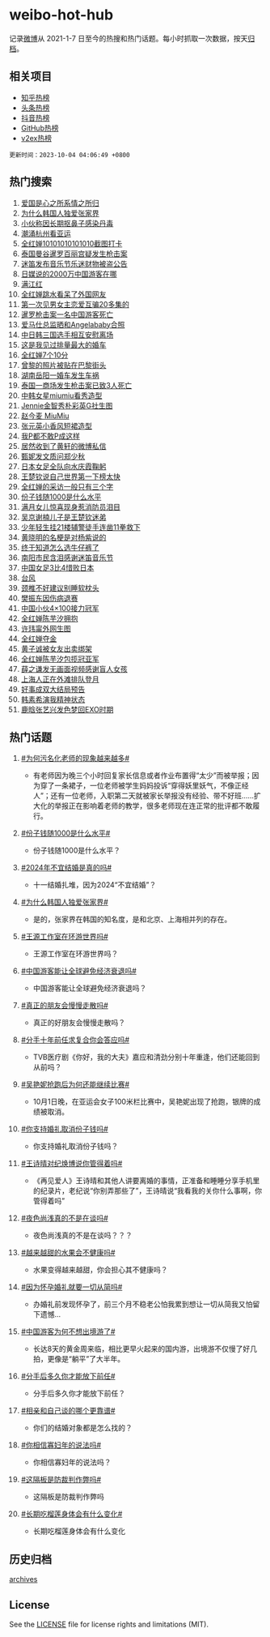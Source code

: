 # weibo-hot-hub

记录[微博](https://www.weibo.com)从 2021-1-7 日至今的热搜和热门话题。每小时抓取一次数据，按天[归档](archives)。

## 相关项目

- [知乎热榜](https://github.com/lonnyzhang423/zhihu-hot-hub)
- [头条热榜](https://github.com/lonnyzhang423/toutiao-hot-hub)
- [抖音热榜](https://github.com/lonnyzhang423/douyin-hot-hub)
- [GitHub热榜](https://github.com/lonnyzhang423/github-hot-hub)
- [v2ex热榜](https://github.com/lonnyzhang423/v2ex-hot-hub)


`更新时间：2023-10-04 04:06:49 +0800`

## 热门搜索

1. [爱国是心之所系情之所归](https://m.weibo.cn/search?containerid=100103type%3D1%26t%3D10%26q%3D%23%E7%88%B1%E5%9B%BD%E6%98%AF%E5%BF%83%E4%B9%8B%E6%89%80%E7%B3%BB%E6%83%85%E4%B9%8B%E6%89%80%E5%BD%92%23&stream_entry_id=51&isnewpage=1&extparam=seat%3D1%26stream_entry_id%3D51%26dgr%3D0%26c_type%3D51%26q%3D%2523%25E7%2588%25B1%25E5%259B%25BD%25E6%2598%25AF%25E5%25BF%2583%25E4%25B9%258B%25E6%2589%2580%25E7%25B3%25BB%25E6%2583%2585%25E4%25B9%258B%25E6%2589%2580%25E5%25BD%2592%2523%26cate%3D10103%26pos%3D0%26filter_type%3Drealtimehot%26display_time%3D1696363608%26pre_seqid%3D16963636080940235275)
1. [为什么韩国人独爱张家界](https://m.weibo.cn/search?containerid=100103type%3D1%26t%3D10%26q%3D%23%E4%B8%BA%E4%BB%80%E4%B9%88%E9%9F%A9%E5%9B%BD%E4%BA%BA%E7%8B%AC%E7%88%B1%E5%BC%A0%E5%AE%B6%E7%95%8C%23&stream_entry_id=31&isnewpage=1&extparam=seat%3D1%26stream_entry_id%3D31%26pos%3D0%26q%3D%2523%25E4%25B8%25BA%25E4%25BB%2580%25E4%25B9%2588%25E9%259F%25A9%25E5%259B%25BD%25E4%25BA%25BA%25E7%258B%25AC%25E7%2588%25B1%25E5%25BC%25A0%25E5%25AE%25B6%25E7%2595%258C%2523%26cate%3D5001%26realpos%3D1%26band_rank%3D1%26dgr%3D0%26filter_type%3Drealtimehot%26c_type%3D31%26flag%3D1%26lcate%3D5001%26display_time%3D1696363608%26pre_seqid%3D16963636080940235275)
1. [小伙称因长期抠鼻子感染丹毒](https://m.weibo.cn/search?containerid=100103type%3D1%26t%3D10%26q%3D%23%E5%B0%8F%E4%BC%99%E7%A7%B0%E5%9B%A0%E9%95%BF%E6%9C%9F%E6%8A%A0%E9%BC%BB%E5%AD%90%E6%84%9F%E6%9F%93%E4%B8%B9%E6%AF%92%23&stream_entry_id=31&isnewpage=1&extparam=seat%3D1%26stream_entry_id%3D31%26pos%3D1%26q%3D%2523%25E5%25B0%258F%25E4%25BC%2599%25E7%25A7%25B0%25E5%259B%25A0%25E9%2595%25BF%25E6%259C%259F%25E6%258A%25A0%25E9%25BC%25BB%25E5%25AD%2590%25E6%2584%259F%25E6%259F%2593%25E4%25B8%25B9%25E6%25AF%2592%2523%26cate%3D5001%26realpos%3D2%26band_rank%3D2%26dgr%3D0%26filter_type%3Drealtimehot%26c_type%3D31%26flag%3D0%26lcate%3D5001%26display_time%3D1696363608%26pre_seqid%3D16963636080940235275)
1. [潮涌杭州看亚运](https://m.weibo.cn/search?containerid=100103type%3D1%26t%3D10%26q%3D%23%E6%BD%AE%E6%B6%8C%E6%9D%AD%E5%B7%9E%E7%9C%8B%E4%BA%9A%E8%BF%90%23&stream_entry_id=31&isnewpage=1&extparam=seat%3D1%26stream_entry_id%3D31%26pos%3D2%26q%3D%2523%25E6%25BD%25AE%25E6%25B6%258C%25E6%259D%25AD%25E5%25B7%259E%25E7%259C%258B%25E4%25BA%259A%25E8%25BF%2590%2523%26cate%3D5001%26realpos%3D3%26band_rank%3D3%26dgr%3D0%26filter_type%3Drealtimehot%26c_type%3D31%26flag%3D0%26lcate%3D5001%26display_time%3D1696363608%26pre_seqid%3D16963636080940235275)
1. [全红婵10101010101010截图打卡](https://m.weibo.cn/search?containerid=100103type%3D1%26t%3D10%26q%3D%23%E5%85%A8%E7%BA%A2%E5%A9%B510101010101010%E6%88%AA%E5%9B%BE%E6%89%93%E5%8D%A1%23&stream_entry_id=31&isnewpage=1&extparam=seat%3D1%26stream_entry_id%3D31%26pos%3D3%26q%3D%2523%25E5%2585%25A8%25E7%25BA%25A2%25E5%25A9%25B510101010101010%25E6%2588%25AA%25E5%259B%25BE%25E6%2589%2593%25E5%258D%25A1%2523%26cate%3D5001%26realpos%3D4%26band_rank%3D4%26dgr%3D0%26filter_type%3Drealtimehot%26c_type%3D31%26flag%3D16%26lcate%3D5001%26display_time%3D1696363608%26pre_seqid%3D16963636080940235275)
1. [泰国曼谷暹罗百丽宫疑发生枪击案](https://m.weibo.cn/search?containerid=100103type%3D1%26t%3D10%26q%3D%23%E6%B3%B0%E5%9B%BD%E6%9B%BC%E8%B0%B7%E6%9A%B9%E7%BD%97%E7%99%BE%E4%B8%BD%E5%AE%AB%E7%96%91%E5%8F%91%E7%94%9F%E6%9E%AA%E5%87%BB%E6%A1%88%23&stream_entry_id=31&isnewpage=1&extparam=seat%3D1%26stream_entry_id%3D31%26pos%3D4%26q%3D%2523%25E6%25B3%25B0%25E5%259B%25BD%25E6%259B%25BC%25E8%25B0%25B7%25E6%259A%25B9%25E7%25BD%2597%25E7%2599%25BE%25E4%25B8%25BD%25E5%25AE%25AB%25E7%2596%2591%25E5%258F%2591%25E7%2594%259F%25E6%259E%25AA%25E5%2587%25BB%25E6%25A1%2588%2523%26cate%3D5001%26realpos%3D5%26band_rank%3D5%26dgr%3D0%26filter_type%3Drealtimehot%26c_type%3D31%26flag%3D0%26lcate%3D5001%26display_time%3D1696363608%26pre_seqid%3D16963636080940235275)
1. [迷笛发布音乐节乐迷财物被盗公告](https://m.weibo.cn/search?containerid=100103type%3D1%26t%3D10%26q%3D%23%E8%BF%B7%E7%AC%9B%E5%8F%91%E5%B8%83%E9%9F%B3%E4%B9%90%E8%8A%82%E4%B9%90%E8%BF%B7%E8%B4%A2%E7%89%A9%E8%A2%AB%E7%9B%97%E5%85%AC%E5%91%8A%23&stream_entry_id=31&isnewpage=1&extparam=seat%3D1%26stream_entry_id%3D31%26pos%3D5%26q%3D%2523%25E8%25BF%25B7%25E7%25AC%259B%25E5%258F%2591%25E5%25B8%2583%25E9%259F%25B3%25E4%25B9%2590%25E8%258A%2582%25E4%25B9%2590%25E8%25BF%25B7%25E8%25B4%25A2%25E7%2589%25A9%25E8%25A2%25AB%25E7%259B%2597%25E5%2585%25AC%25E5%2591%258A%2523%26cate%3D5001%26realpos%3D6%26band_rank%3D6%26dgr%3D0%26filter_type%3Drealtimehot%26c_type%3D31%26flag%3D0%26lcate%3D5001%26display_time%3D1696363608%26pre_seqid%3D16963636080940235275)
1. [日媒说的2000万中国游客在哪](https://m.weibo.cn/search?containerid=100103type%3D1%26t%3D10%26q%3D%E6%97%A5%E5%AA%92%E8%AF%B4%E7%9A%842000%E4%B8%87%E4%B8%AD%E5%9B%BD%E6%B8%B8%E5%AE%A2%E5%9C%A8%E5%93%AA&stream_entry_id=31&isnewpage=1&extparam=seat%3D1%26stream_entry_id%3D31%26pos%3D6%26q%3D%25E6%2597%25A5%25E5%25AA%2592%25E8%25AF%25B4%25E7%259A%25842000%25E4%25B8%2587%25E4%25B8%25AD%25E5%259B%25BD%25E6%25B8%25B8%25E5%25AE%25A2%25E5%259C%25A8%25E5%2593%25AA%26cate%3D5001%26realpos%3D7%26band_rank%3D7%26dgr%3D0%26filter_type%3Drealtimehot%26c_type%3D31%26flag%3D0%26lcate%3D5001%26display_time%3D1696363608%26pre_seqid%3D16963636080940235275)
1. [满江红](https://m.weibo.cn/search?containerid=100103type%3D1%26t%3D10%26q%3D%E6%BB%A1%E6%B1%9F%E7%BA%A2&stream_entry_id=31&isnewpage=1&extparam=seat%3D1%26stream_entry_id%3D31%26pos%3D7%26q%3D%25E6%25BB%25A1%25E6%25B1%259F%25E7%25BA%25A2%26cate%3D5001%26realpos%3D8%26band_rank%3D8%26dgr%3D0%26filter_type%3Drealtimehot%26c_type%3D31%26flag%3D0%26lcate%3D5001%26display_time%3D1696363608%26pre_seqid%3D16963636080940235275)
1. [全红婵跳水看呆了外国网友](https://m.weibo.cn/search?containerid=100103type%3D1%26t%3D10%26q%3D%23%E5%85%A8%E7%BA%A2%E5%A9%B5%E8%B7%B3%E6%B0%B4%E7%9C%8B%E5%91%86%E4%BA%86%E5%A4%96%E5%9B%BD%E7%BD%91%E5%8F%8B%23&stream_entry_id=31&isnewpage=1&extparam=seat%3D1%26stream_entry_id%3D31%26pos%3D8%26q%3D%2523%25E5%2585%25A8%25E7%25BA%25A2%25E5%25A9%25B5%25E8%25B7%25B3%25E6%25B0%25B4%25E7%259C%258B%25E5%2591%2586%25E4%25BA%2586%25E5%25A4%2596%25E5%259B%25BD%25E7%25BD%2591%25E5%258F%258B%2523%26cate%3D5001%26realpos%3D9%26band_rank%3D9%26dgr%3D0%26filter_type%3Drealtimehot%26c_type%3D31%26flag%3D0%26lcate%3D5001%26display_time%3D1696363608%26pre_seqid%3D16963636080940235275)
1. [第一次见男女主恋爱互骗20多集的](https://m.weibo.cn/search?containerid=100103type%3D1%26t%3D10%26q%3D%23%E7%AC%AC%E4%B8%80%E6%AC%A1%E8%A7%81%E7%94%B7%E5%A5%B3%E4%B8%BB%E6%81%8B%E7%88%B1%E4%BA%92%E9%AA%9720%E5%A4%9A%E9%9B%86%E7%9A%84%23&stream_entry_id=31&isnewpage=1&extparam=seat%3D1%26stream_entry_id%3D31%26pos%3D9%26q%3D%2523%25E7%25AC%25AC%25E4%25B8%2580%25E6%25AC%25A1%25E8%25A7%2581%25E7%2594%25B7%25E5%25A5%25B3%25E4%25B8%25BB%25E6%2581%258B%25E7%2588%25B1%25E4%25BA%2592%25E9%25AA%259720%25E5%25A4%259A%25E9%259B%2586%25E7%259A%2584%2523%26cate%3D5001%26realpos%3D10%26band_rank%3D10%26dgr%3D0%26filter_type%3Drealtimehot%26c_type%3D31%26flag%3D0%26lcate%3D5001%26display_time%3D1696363608%26pre_seqid%3D16963636080940235275)
1. [暹罗枪击案一名中国游客死亡](https://m.weibo.cn/search?containerid=100103type%3D1%26t%3D10%26q%3D%23%E6%9A%B9%E7%BD%97%E6%9E%AA%E5%87%BB%E6%A1%88%E4%B8%80%E5%90%8D%E4%B8%AD%E5%9B%BD%E6%B8%B8%E5%AE%A2%E6%AD%BB%E4%BA%A1%23&stream_entry_id=31&isnewpage=1&extparam=seat%3D1%26stream_entry_id%3D31%26pos%3D10%26q%3D%2523%25E6%259A%25B9%25E7%25BD%2597%25E6%259E%25AA%25E5%2587%25BB%25E6%25A1%2588%25E4%25B8%2580%25E5%2590%258D%25E4%25B8%25AD%25E5%259B%25BD%25E6%25B8%25B8%25E5%25AE%25A2%25E6%25AD%25BB%25E4%25BA%25A1%2523%26cate%3D5001%26realpos%3D11%26band_rank%3D11%26dgr%3D0%26filter_type%3Drealtimehot%26c_type%3D31%26flag%3D2%26lcate%3D5001%26display_time%3D1696363608%26pre_seqid%3D16963636080940235275)
1. [爱马仕总监晒和Angelababy合照](https://m.weibo.cn/search?containerid=100103type%3D1%26t%3D10%26q%3D%23%E7%88%B1%E9%A9%AC%E4%BB%95%E6%80%BB%E7%9B%91%E6%99%92%E5%92%8CAngelababy%E5%90%88%E7%85%A7%23&stream_entry_id=31&isnewpage=1&extparam=seat%3D1%26stream_entry_id%3D31%26pos%3D11%26q%3D%2523%25E7%2588%25B1%25E9%25A9%25AC%25E4%25BB%2595%25E6%2580%25BB%25E7%259B%2591%25E6%2599%2592%25E5%2592%258CAngelababy%25E5%2590%2588%25E7%2585%25A7%2523%26cate%3D5001%26realpos%3D12%26band_rank%3D12%26dgr%3D0%26filter_type%3Drealtimehot%26c_type%3D31%26flag%3D2%26lcate%3D5001%26display_time%3D1696363608%26pre_seqid%3D16963636080940235275)
1. [中日韩三国选手相互安慰离场](https://m.weibo.cn/search?containerid=100103type%3D1%26t%3D10%26q%3D%23%E4%B8%AD%E6%97%A5%E9%9F%A9%E4%B8%89%E5%9B%BD%E9%80%89%E6%89%8B%E7%9B%B8%E4%BA%92%E5%AE%89%E6%85%B0%E7%A6%BB%E5%9C%BA%23&stream_entry_id=31&isnewpage=1&extparam=seat%3D1%26stream_entry_id%3D31%26pos%3D12%26q%3D%2523%25E4%25B8%25AD%25E6%2597%25A5%25E9%259F%25A9%25E4%25B8%2589%25E5%259B%25BD%25E9%2580%2589%25E6%2589%258B%25E7%259B%25B8%25E4%25BA%2592%25E5%25AE%2589%25E6%2585%25B0%25E7%25A6%25BB%25E5%259C%25BA%2523%26cate%3D5001%26realpos%3D13%26band_rank%3D13%26dgr%3D0%26filter_type%3Drealtimehot%26c_type%3D31%26flag%3D0%26lcate%3D5001%26display_time%3D1696363608%26pre_seqid%3D16963636080940235275)
1. [这是我见过排量最大的婚车](https://m.weibo.cn/search?containerid=100103type%3D1%26t%3D10%26q%3D%23%E8%BF%99%E6%98%AF%E6%88%91%E8%A7%81%E8%BF%87%E6%8E%92%E9%87%8F%E6%9C%80%E5%A4%A7%E7%9A%84%E5%A9%9A%E8%BD%A6%23&stream_entry_id=31&isnewpage=1&extparam=seat%3D1%26stream_entry_id%3D31%26pos%3D13%26q%3D%2523%25E8%25BF%2599%25E6%2598%25AF%25E6%2588%2591%25E8%25A7%2581%25E8%25BF%2587%25E6%258E%2592%25E9%2587%258F%25E6%259C%2580%25E5%25A4%25A7%25E7%259A%2584%25E5%25A9%259A%25E8%25BD%25A6%2523%26cate%3D5001%26realpos%3D14%26band_rank%3D14%26dgr%3D0%26filter_type%3Drealtimehot%26c_type%3D31%26flag%3D32768%26lcate%3D5001%26display_time%3D1696363608%26pre_seqid%3D16963636080940235275)
1. [全红婵7个10分](https://m.weibo.cn/search?containerid=100103type%3D1%26t%3D10%26q%3D%23%E5%85%A8%E7%BA%A2%E5%A9%B57%E4%B8%AA10%E5%88%86%23&stream_entry_id=31&isnewpage=1&extparam=seat%3D1%26stream_entry_id%3D31%26pos%3D14%26q%3D%2523%25E5%2585%25A8%25E7%25BA%25A2%25E5%25A9%25B57%25E4%25B8%25AA10%25E5%2588%2586%2523%26cate%3D5001%26realpos%3D15%26band_rank%3D15%26dgr%3D0%26filter_type%3Drealtimehot%26c_type%3D31%26flag%3D0%26lcate%3D5001%26display_time%3D1696363608%26pre_seqid%3D16963636080940235275)
1. [曾黎的照片被贴在巴黎街头](https://m.weibo.cn/search?containerid=100103type%3D1%26t%3D10%26q%3D%23%E6%9B%BE%E9%BB%8E%E7%9A%84%E7%85%A7%E7%89%87%E8%A2%AB%E8%B4%B4%E5%9C%A8%E5%B7%B4%E9%BB%8E%E8%A1%97%E5%A4%B4%23&stream_entry_id=31&isnewpage=1&extparam=seat%3D1%26stream_entry_id%3D31%26pos%3D15%26q%3D%2523%25E6%259B%25BE%25E9%25BB%258E%25E7%259A%2584%25E7%2585%25A7%25E7%2589%2587%25E8%25A2%25AB%25E8%25B4%25B4%25E5%259C%25A8%25E5%25B7%25B4%25E9%25BB%258E%25E8%25A1%2597%25E5%25A4%25B4%2523%26cate%3D5001%26realpos%3D16%26band_rank%3D16%26dgr%3D0%26filter_type%3Drealtimehot%26c_type%3D31%26flag%3D2%26lcate%3D5001%26display_time%3D1696363608%26pre_seqid%3D16963636080940235275)
1. [湖南岳阳一婚车发生车祸](https://m.weibo.cn/search?containerid=100103type%3D1%26t%3D10%26q%3D%23%E6%B9%96%E5%8D%97%E5%B2%B3%E9%98%B3%E4%B8%80%E5%A9%9A%E8%BD%A6%E5%8F%91%E7%94%9F%E8%BD%A6%E7%A5%B8%23&stream_entry_id=31&isnewpage=1&extparam=seat%3D1%26stream_entry_id%3D31%26pos%3D16%26q%3D%2523%25E6%25B9%2596%25E5%258D%2597%25E5%25B2%25B3%25E9%2598%25B3%25E4%25B8%2580%25E5%25A9%259A%25E8%25BD%25A6%25E5%258F%2591%25E7%2594%259F%25E8%25BD%25A6%25E7%25A5%25B8%2523%26cate%3D5001%26realpos%3D17%26band_rank%3D17%26dgr%3D0%26filter_type%3Drealtimehot%26c_type%3D31%26flag%3D2%26lcate%3D5001%26display_time%3D1696363608%26pre_seqid%3D16963636080940235275)
1. [泰国一商场发生枪击案已致3人死亡](https://m.weibo.cn/search?containerid=100103type%3D1%26t%3D10%26q%3D%23%E6%B3%B0%E5%9B%BD%E4%B8%80%E5%95%86%E5%9C%BA%E5%8F%91%E7%94%9F%E6%9E%AA%E5%87%BB%E6%A1%88%E5%B7%B2%E8%87%B43%E4%BA%BA%E6%AD%BB%E4%BA%A1%23&stream_entry_id=31&isnewpage=1&extparam=seat%3D1%26stream_entry_id%3D31%26pos%3D17%26q%3D%2523%25E6%25B3%25B0%25E5%259B%25BD%25E4%25B8%2580%25E5%2595%2586%25E5%259C%25BA%25E5%258F%2591%25E7%2594%259F%25E6%259E%25AA%25E5%2587%25BB%25E6%25A1%2588%25E5%25B7%25B2%25E8%2587%25B43%25E4%25BA%25BA%25E6%25AD%25BB%25E4%25BA%25A1%2523%26cate%3D5001%26realpos%3D18%26band_rank%3D18%26dgr%3D0%26filter_type%3Drealtimehot%26c_type%3D31%26flag%3D0%26lcate%3D5001%26display_time%3D1696363608%26pre_seqid%3D16963636080940235275)
1. [中韩女星miumiu看秀造型](https://m.weibo.cn/search?containerid=100103type%3D1%26t%3D10%26q%3D%23%E4%B8%AD%E9%9F%A9%E5%A5%B3%E6%98%9Fmiumiu%E7%9C%8B%E7%A7%80%E9%80%A0%E5%9E%8B%23&stream_entry_id=31&isnewpage=1&extparam=seat%3D1%26stream_entry_id%3D31%26pos%3D18%26q%3D%2523%25E4%25B8%25AD%25E9%259F%25A9%25E5%25A5%25B3%25E6%2598%259Fmiumiu%25E7%259C%258B%25E7%25A7%2580%25E9%2580%25A0%25E5%259E%258B%2523%26cate%3D5001%26realpos%3D19%26band_rank%3D19%26dgr%3D0%26filter_type%3Drealtimehot%26c_type%3D31%26flag%3D0%26lcate%3D5001%26display_time%3D1696363608%26pre_seqid%3D16963636080940235275)
1. [Jennie金智秀朴彩英G社生图](https://m.weibo.cn/search?containerid=100103type%3D1%26t%3D10%26q%3D%23Jennie%E9%87%91%E6%99%BA%E7%A7%80%E6%9C%B4%E5%BD%A9%E8%8B%B1G%E7%A4%BE%E7%94%9F%E5%9B%BE%23&stream_entry_id=31&isnewpage=1&extparam=seat%3D1%26stream_entry_id%3D31%26pos%3D19%26q%3D%2523Jennie%25E9%2587%2591%25E6%2599%25BA%25E7%25A7%2580%25E6%259C%25B4%25E5%25BD%25A9%25E8%258B%25B1G%25E7%25A4%25BE%25E7%2594%259F%25E5%259B%25BE%2523%26cate%3D5001%26realpos%3D20%26band_rank%3D20%26dgr%3D0%26filter_type%3Drealtimehot%26c_type%3D31%26flag%3D0%26lcate%3D5001%26display_time%3D1696363608%26pre_seqid%3D16963636080940235275)
1. [赵今麦 MiuMiu](https://m.weibo.cn/search?containerid=100103type%3D1%26t%3D10%26q%3D%E8%B5%B5%E4%BB%8A%E9%BA%A6+MiuMiu&stream_entry_id=31&isnewpage=1&extparam=seat%3D1%26stream_entry_id%3D31%26pos%3D20%26q%3D%25E8%25B5%25B5%25E4%25BB%258A%25E9%25BA%25A6%2520MiuMiu%26cate%3D5001%26realpos%3D21%26band_rank%3D21%26dgr%3D0%26filter_type%3Drealtimehot%26c_type%3D31%26flag%3D0%26lcate%3D5001%26display_time%3D1696363608%26pre_seqid%3D16963636080940235275)
1. [张元英小香风短裙造型](https://m.weibo.cn/search?containerid=100103type%3D1%26t%3D10%26q%3D%23%E5%BC%A0%E5%85%83%E8%8B%B1%E5%B0%8F%E9%A6%99%E9%A3%8E%E7%9F%AD%E8%A3%99%E9%80%A0%E5%9E%8B%23&stream_entry_id=31&isnewpage=1&extparam=seat%3D1%26stream_entry_id%3D31%26pos%3D21%26q%3D%2523%25E5%25BC%25A0%25E5%2585%2583%25E8%258B%25B1%25E5%25B0%258F%25E9%25A6%2599%25E9%25A3%258E%25E7%259F%25AD%25E8%25A3%2599%25E9%2580%25A0%25E5%259E%258B%2523%26cate%3D5001%26realpos%3D22%26band_rank%3D22%26dgr%3D0%26filter_type%3Drealtimehot%26c_type%3D31%26flag%3D0%26lcate%3D5001%26display_time%3D1696363608%26pre_seqid%3D16963636080940235275)
1. [我P都不敢P成这样](https://m.weibo.cn/search?containerid=100103type%3D1%26t%3D10%26q%3D%23%E6%88%91P%E9%83%BD%E4%B8%8D%E6%95%A2P%E6%88%90%E8%BF%99%E6%A0%B7%23&stream_entry_id=31&isnewpage=1&extparam=seat%3D1%26stream_entry_id%3D31%26pos%3D22%26q%3D%2523%25E6%2588%2591P%25E9%2583%25BD%25E4%25B8%258D%25E6%2595%25A2P%25E6%2588%2590%25E8%25BF%2599%25E6%25A0%25B7%2523%26cate%3D5001%26realpos%3D23%26band_rank%3D23%26dgr%3D0%26filter_type%3Drealtimehot%26c_type%3D31%26flag%3D0%26lcate%3D5001%26display_time%3D1696363608%26pre_seqid%3D16963636080940235275)
1. [居然收到了黄轩的微博私信](https://m.weibo.cn/search?containerid=100103type%3D1%26t%3D10%26q%3D%23%E5%B1%85%E7%84%B6%E6%94%B6%E5%88%B0%E4%BA%86%E9%BB%84%E8%BD%A9%E7%9A%84%E5%BE%AE%E5%8D%9A%E7%A7%81%E4%BF%A1%23&stream_entry_id=31&isnewpage=1&extparam=seat%3D1%26stream_entry_id%3D31%26pos%3D23%26q%3D%2523%25E5%25B1%2585%25E7%2584%25B6%25E6%2594%25B6%25E5%2588%25B0%25E4%25BA%2586%25E9%25BB%2584%25E8%25BD%25A9%25E7%259A%2584%25E5%25BE%25AE%25E5%258D%259A%25E7%25A7%2581%25E4%25BF%25A1%2523%26cate%3D5001%26realpos%3D24%26band_rank%3D24%26dgr%3D0%26filter_type%3Drealtimehot%26c_type%3D31%26flag%3D0%26lcate%3D5001%26display_time%3D1696363608%26pre_seqid%3D16963636080940235275)
1. [甄妮发文质问郑少秋](https://m.weibo.cn/search?containerid=100103type%3D1%26t%3D10%26q%3D%23%E7%94%84%E5%A6%AE%E5%8F%91%E6%96%87%E8%B4%A8%E9%97%AE%E9%83%91%E5%B0%91%E7%A7%8B%23&stream_entry_id=31&isnewpage=1&extparam=seat%3D1%26stream_entry_id%3D31%26pos%3D24%26q%3D%2523%25E7%2594%2584%25E5%25A6%25AE%25E5%258F%2591%25E6%2596%2587%25E8%25B4%25A8%25E9%2597%25AE%25E9%2583%2591%25E5%25B0%2591%25E7%25A7%258B%2523%26cate%3D5001%26realpos%3D25%26band_rank%3D25%26dgr%3D0%26filter_type%3Drealtimehot%26c_type%3D31%26flag%3D0%26lcate%3D5001%26display_time%3D1696363608%26pre_seqid%3D16963636080940235275)
1. [日本女足全队向水庆霞鞠躬](https://m.weibo.cn/search?containerid=100103type%3D1%26t%3D10%26q%3D%23%E6%97%A5%E6%9C%AC%E5%A5%B3%E8%B6%B3%E5%85%A8%E9%98%9F%E5%90%91%E6%B0%B4%E5%BA%86%E9%9C%9E%E9%9E%A0%E8%BA%AC%23&stream_entry_id=31&isnewpage=1&extparam=seat%3D1%26stream_entry_id%3D31%26pos%3D25%26q%3D%2523%25E6%2597%25A5%25E6%259C%25AC%25E5%25A5%25B3%25E8%25B6%25B3%25E5%2585%25A8%25E9%2598%259F%25E5%2590%2591%25E6%25B0%25B4%25E5%25BA%2586%25E9%259C%259E%25E9%259E%25A0%25E8%25BA%25AC%2523%26cate%3D5001%26realpos%3D26%26band_rank%3D26%26dgr%3D0%26filter_type%3Drealtimehot%26c_type%3D31%26flag%3D0%26lcate%3D5001%26display_time%3D1696363608%26pre_seqid%3D16963636080940235275)
1. [王楚钦说自己世界第一下榜太快](https://m.weibo.cn/search?containerid=100103type%3D1%26t%3D10%26q%3D%23%E7%8E%8B%E6%A5%9A%E9%92%A6%E8%AF%B4%E8%87%AA%E5%B7%B1%E4%B8%96%E7%95%8C%E7%AC%AC%E4%B8%80%E4%B8%8B%E6%A6%9C%E5%A4%AA%E5%BF%AB%23&stream_entry_id=31&isnewpage=1&extparam=seat%3D1%26stream_entry_id%3D31%26pos%3D26%26q%3D%2523%25E7%258E%258B%25E6%25A5%259A%25E9%2592%25A6%25E8%25AF%25B4%25E8%2587%25AA%25E5%25B7%25B1%25E4%25B8%2596%25E7%2595%258C%25E7%25AC%25AC%25E4%25B8%2580%25E4%25B8%258B%25E6%25A6%259C%25E5%25A4%25AA%25E5%25BF%25AB%2523%26cate%3D5001%26realpos%3D27%26band_rank%3D27%26dgr%3D0%26filter_type%3Drealtimehot%26c_type%3D31%26flag%3D0%26lcate%3D5001%26display_time%3D1696363608%26pre_seqid%3D16963636080940235275)
1. [全红婵的采访一般只有三个字](https://m.weibo.cn/search?containerid=100103type%3D1%26t%3D10%26q%3D%23%E5%85%A8%E7%BA%A2%E5%A9%B5%E7%9A%84%E9%87%87%E8%AE%BF%E4%B8%80%E8%88%AC%E5%8F%AA%E6%9C%89%E4%B8%89%E4%B8%AA%E5%AD%97%23&stream_entry_id=31&isnewpage=1&extparam=seat%3D1%26stream_entry_id%3D31%26pos%3D27%26q%3D%2523%25E5%2585%25A8%25E7%25BA%25A2%25E5%25A9%25B5%25E7%259A%2584%25E9%2587%2587%25E8%25AE%25BF%25E4%25B8%2580%25E8%2588%25AC%25E5%258F%25AA%25E6%259C%2589%25E4%25B8%2589%25E4%25B8%25AA%25E5%25AD%2597%2523%26cate%3D5001%26realpos%3D28%26band_rank%3D28%26dgr%3D0%26filter_type%3Drealtimehot%26c_type%3D31%26flag%3D0%26lcate%3D5001%26display_time%3D1696363608%26pre_seqid%3D16963636080940235275)
1. [份子钱随1000是什么水平](https://m.weibo.cn/search?containerid=100103type%3D1%26t%3D10%26q%3D%23%E4%BB%BD%E5%AD%90%E9%92%B1%E9%9A%8F1000%E6%98%AF%E4%BB%80%E4%B9%88%E6%B0%B4%E5%B9%B3%23&stream_entry_id=31&isnewpage=1&extparam=seat%3D1%26stream_entry_id%3D31%26pos%3D28%26q%3D%2523%25E4%25BB%25BD%25E5%25AD%2590%25E9%2592%25B1%25E9%259A%258F1000%25E6%2598%25AF%25E4%25BB%2580%25E4%25B9%2588%25E6%25B0%25B4%25E5%25B9%25B3%2523%26cate%3D5001%26realpos%3D29%26band_rank%3D29%26dgr%3D0%26filter_type%3Drealtimehot%26c_type%3D31%26flag%3D0%26lcate%3D5001%26display_time%3D1696363608%26pre_seqid%3D16963636080940235275)
1. [满月女儿惊喜现身惹消防员泪目](https://m.weibo.cn/search?containerid=100103type%3D1%26t%3D10%26q%3D%23%E6%BB%A1%E6%9C%88%E5%A5%B3%E5%84%BF%E6%83%8A%E5%96%9C%E7%8E%B0%E8%BA%AB%E6%83%B9%E6%B6%88%E9%98%B2%E5%91%98%E6%B3%AA%E7%9B%AE%23&stream_entry_id=31&isnewpage=1&extparam=seat%3D1%26stream_entry_id%3D31%26pos%3D29%26q%3D%2523%25E6%25BB%25A1%25E6%259C%2588%25E5%25A5%25B3%25E5%2584%25BF%25E6%2583%258A%25E5%2596%259C%25E7%258E%25B0%25E8%25BA%25AB%25E6%2583%25B9%25E6%25B6%2588%25E9%2598%25B2%25E5%2591%2598%25E6%25B3%25AA%25E7%259B%25AE%2523%26cate%3D5001%26realpos%3D30%26band_rank%3D30%26dgr%3D0%26filter_type%3Drealtimehot%26c_type%3D31%26flag%3D32768%26lcate%3D5001%26display_time%3D1696363608%26pre_seqid%3D16963636080940235275)
1. [吴京谢楠儿子是王楚钦迷弟](https://m.weibo.cn/search?containerid=100103type%3D1%26t%3D10%26q%3D%23%E5%90%B4%E4%BA%AC%E8%B0%A2%E6%A5%A0%E5%84%BF%E5%AD%90%E6%98%AF%E7%8E%8B%E6%A5%9A%E9%92%A6%E8%BF%B7%E5%BC%9F%23&stream_entry_id=31&isnewpage=1&extparam=seat%3D1%26stream_entry_id%3D31%26pos%3D30%26q%3D%2523%25E5%2590%25B4%25E4%25BA%25AC%25E8%25B0%25A2%25E6%25A5%25A0%25E5%2584%25BF%25E5%25AD%2590%25E6%2598%25AF%25E7%258E%258B%25E6%25A5%259A%25E9%2592%25A6%25E8%25BF%25B7%25E5%25BC%259F%2523%26cate%3D5001%26realpos%3D31%26band_rank%3D31%26dgr%3D0%26filter_type%3Drealtimehot%26c_type%3D31%26flag%3D0%26lcate%3D5001%26display_time%3D1696363608%26pre_seqid%3D16963636080940235275)
1. [少年轻生挂21楼辅警徒手连凿11拳救下](https://m.weibo.cn/search?containerid=100103type%3D1%26t%3D10%26q%3D%23%E5%B0%91%E5%B9%B4%E8%BD%BB%E7%94%9F%E6%8C%8221%E6%A5%BC%E8%BE%85%E8%AD%A6%E5%BE%92%E6%89%8B%E8%BF%9E%E5%87%BF11%E6%8B%B3%E6%95%91%E4%B8%8B%23&stream_entry_id=31&isnewpage=1&extparam=seat%3D1%26stream_entry_id%3D31%26pos%3D31%26q%3D%2523%25E5%25B0%2591%25E5%25B9%25B4%25E8%25BD%25BB%25E7%2594%259F%25E6%258C%258221%25E6%25A5%25BC%25E8%25BE%2585%25E8%25AD%25A6%25E5%25BE%2592%25E6%2589%258B%25E8%25BF%259E%25E5%2587%25BF11%25E6%258B%25B3%25E6%2595%2591%25E4%25B8%258B%2523%26cate%3D5001%26realpos%3D32%26band_rank%3D32%26dgr%3D0%26filter_type%3Drealtimehot%26c_type%3D31%26flag%3D32768%26lcate%3D5001%26display_time%3D1696363608%26pre_seqid%3D16963636080940235275)
1. [黄晓明的名梗是对杨紫说的](https://m.weibo.cn/search?containerid=100103type%3D1%26t%3D10%26q%3D%23%E9%BB%84%E6%99%93%E6%98%8E%E7%9A%84%E5%90%8D%E6%A2%97%E6%98%AF%E5%AF%B9%E6%9D%A8%E7%B4%AB%E8%AF%B4%E7%9A%84%23&stream_entry_id=31&isnewpage=1&extparam=seat%3D1%26stream_entry_id%3D31%26pos%3D32%26q%3D%2523%25E9%25BB%2584%25E6%2599%2593%25E6%2598%258E%25E7%259A%2584%25E5%2590%258D%25E6%25A2%2597%25E6%2598%25AF%25E5%25AF%25B9%25E6%259D%25A8%25E7%25B4%25AB%25E8%25AF%25B4%25E7%259A%2584%2523%26cate%3D5001%26realpos%3D33%26band_rank%3D33%26dgr%3D0%26filter_type%3Drealtimehot%26c_type%3D31%26flag%3D0%26lcate%3D5001%26display_time%3D1696363608%26pre_seqid%3D16963636080940235275)
1. [终于知道怎么选牛仔裤了](https://m.weibo.cn/search?containerid=100103type%3D1%26t%3D10%26q%3D%23%E7%BB%88%E4%BA%8E%E7%9F%A5%E9%81%93%E6%80%8E%E4%B9%88%E9%80%89%E7%89%9B%E4%BB%94%E8%A3%A4%E4%BA%86%23&stream_entry_id=31&isnewpage=1&extparam=seat%3D1%26stream_entry_id%3D31%26pos%3D33%26q%3D%2523%25E7%25BB%2588%25E4%25BA%258E%25E7%259F%25A5%25E9%2581%2593%25E6%2580%258E%25E4%25B9%2588%25E9%2580%2589%25E7%2589%259B%25E4%25BB%2594%25E8%25A3%25A4%25E4%25BA%2586%2523%26cate%3D5001%26realpos%3D34%26band_rank%3D34%26dgr%3D0%26filter_type%3Drealtimehot%26c_type%3D31%26flag%3D0%26lcate%3D5001%26display_time%3D1696363608%26pre_seqid%3D16963636080940235275)
1. [南阳市民含泪感谢迷笛音乐节](https://m.weibo.cn/search?containerid=100103type%3D1%26t%3D10%26q%3D%23%E5%8D%97%E9%98%B3%E5%B8%82%E6%B0%91%E5%90%AB%E6%B3%AA%E6%84%9F%E8%B0%A2%E8%BF%B7%E7%AC%9B%E9%9F%B3%E4%B9%90%E8%8A%82%23&stream_entry_id=31&isnewpage=1&extparam=seat%3D1%26stream_entry_id%3D31%26pos%3D34%26q%3D%2523%25E5%258D%2597%25E9%2598%25B3%25E5%25B8%2582%25E6%25B0%2591%25E5%2590%25AB%25E6%25B3%25AA%25E6%2584%259F%25E8%25B0%25A2%25E8%25BF%25B7%25E7%25AC%259B%25E9%259F%25B3%25E4%25B9%2590%25E8%258A%2582%2523%26cate%3D5001%26realpos%3D35%26band_rank%3D35%26dgr%3D0%26filter_type%3Drealtimehot%26c_type%3D31%26flag%3D32768%26lcate%3D5001%26display_time%3D1696363608%26pre_seqid%3D16963636080940235275)
1. [中国女足3比4惜败日本](https://m.weibo.cn/search?containerid=100103type%3D1%26t%3D10%26q%3D%E4%B8%AD%E5%9B%BD%E5%A5%B3%E8%B6%B33%E6%AF%944%E6%83%9C%E8%B4%A5%E6%97%A5%E6%9C%AC&stream_entry_id=31&isnewpage=1&extparam=seat%3D1%26stream_entry_id%3D31%26pos%3D35%26q%3D%25E4%25B8%25AD%25E5%259B%25BD%25E5%25A5%25B3%25E8%25B6%25B33%25E6%25AF%25944%25E6%2583%259C%25E8%25B4%25A5%25E6%2597%25A5%25E6%259C%25AC%26cate%3D5001%26realpos%3D36%26band_rank%3D36%26dgr%3D0%26filter_type%3Drealtimehot%26c_type%3D31%26flag%3D0%26lcate%3D5001%26display_time%3D1696363608%26pre_seqid%3D16963636080940235275)
1. [台风](https://m.weibo.cn/search?containerid=100103type%3D1%26t%3D10%26q%3D%E5%8F%B0%E9%A3%8E&stream_entry_id=31&isnewpage=1&extparam=seat%3D1%26stream_entry_id%3D31%26pos%3D36%26q%3D%25E5%258F%25B0%25E9%25A3%258E%26cate%3D5001%26realpos%3D37%26band_rank%3D37%26dgr%3D0%26filter_type%3Drealtimehot%26c_type%3D31%26flag%3D0%26lcate%3D5001%26display_time%3D1696363608%26pre_seqid%3D16963636080940235275)
1. [颈椎不好建议别睡软枕头](https://m.weibo.cn/search?containerid=100103type%3D1%26t%3D10%26q%3D%23%E9%A2%88%E6%A4%8E%E4%B8%8D%E5%A5%BD%E5%BB%BA%E8%AE%AE%E5%88%AB%E7%9D%A1%E8%BD%AF%E6%9E%95%E5%A4%B4%23&stream_entry_id=31&isnewpage=1&extparam=seat%3D1%26stream_entry_id%3D31%26pos%3D37%26q%3D%2523%25E9%25A2%2588%25E6%25A4%258E%25E4%25B8%258D%25E5%25A5%25BD%25E5%25BB%25BA%25E8%25AE%25AE%25E5%2588%25AB%25E7%259D%25A1%25E8%25BD%25AF%25E6%259E%2595%25E5%25A4%25B4%2523%26cate%3D5001%26realpos%3D38%26band_rank%3D38%26dgr%3D0%26filter_type%3Drealtimehot%26c_type%3D31%26flag%3D0%26lcate%3D5001%26display_time%3D1696363608%26pre_seqid%3D16963636080940235275)
1. [樊振东因伤病退赛](https://m.weibo.cn/search?containerid=100103type%3D1%26t%3D10%26q%3D%23%E6%A8%8A%E6%8C%AF%E4%B8%9C%E5%9B%A0%E4%BC%A4%E7%97%85%E9%80%80%E8%B5%9B%23&stream_entry_id=31&isnewpage=1&extparam=seat%3D1%26stream_entry_id%3D31%26pos%3D38%26q%3D%2523%25E6%25A8%258A%25E6%258C%25AF%25E4%25B8%259C%25E5%259B%25A0%25E4%25BC%25A4%25E7%2597%2585%25E9%2580%2580%25E8%25B5%259B%2523%26cate%3D5001%26realpos%3D39%26band_rank%3D39%26dgr%3D0%26filter_type%3Drealtimehot%26c_type%3D31%26flag%3D0%26lcate%3D5001%26display_time%3D1696363608%26pre_seqid%3D16963636080940235275)
1. [中国小伙4×100接力冠军](https://m.weibo.cn/search?containerid=100103type%3D1%26t%3D10%26q%3D%23%E4%B8%AD%E5%9B%BD%E5%B0%8F%E4%BC%994%C3%97100%E6%8E%A5%E5%8A%9B%E5%86%A0%E5%86%9B%23&stream_entry_id=31&isnewpage=1&extparam=seat%3D1%26stream_entry_id%3D31%26pos%3D39%26q%3D%2523%25E4%25B8%25AD%25E5%259B%25BD%25E5%25B0%258F%25E4%25BC%25994%25C3%2597100%25E6%258E%25A5%25E5%258A%259B%25E5%2586%25A0%25E5%2586%259B%2523%26cate%3D5001%26realpos%3D40%26band_rank%3D40%26dgr%3D0%26filter_type%3Drealtimehot%26c_type%3D31%26flag%3D0%26lcate%3D5001%26display_time%3D1696363608%26pre_seqid%3D16963636080940235275)
1. [全红婵陈芋汐拥抱](https://m.weibo.cn/search?containerid=100103type%3D1%26t%3D10%26q%3D%23%E5%85%A8%E7%BA%A2%E5%A9%B5%E9%99%88%E8%8A%8B%E6%B1%90%E6%8B%A5%E6%8A%B1%23&stream_entry_id=31&isnewpage=1&extparam=seat%3D1%26stream_entry_id%3D31%26pos%3D40%26q%3D%2523%25E5%2585%25A8%25E7%25BA%25A2%25E5%25A9%25B5%25E9%2599%2588%25E8%258A%258B%25E6%25B1%2590%25E6%258B%25A5%25E6%258A%25B1%2523%26cate%3D5001%26realpos%3D41%26band_rank%3D41%26dgr%3D0%26filter_type%3Drealtimehot%26c_type%3D31%26flag%3D0%26lcate%3D5001%26display_time%3D1696363608%26pre_seqid%3D16963636080940235275)
1. [许玮甯外网生图](https://m.weibo.cn/search?containerid=100103type%3D1%26t%3D10%26q%3D%23%E8%AE%B8%E7%8E%AE%E7%94%AF%E5%A4%96%E7%BD%91%E7%94%9F%E5%9B%BE%23&stream_entry_id=31&isnewpage=1&extparam=seat%3D1%26stream_entry_id%3D31%26pos%3D41%26q%3D%2523%25E8%25AE%25B8%25E7%258E%25AE%25E7%2594%25AF%25E5%25A4%2596%25E7%25BD%2591%25E7%2594%259F%25E5%259B%25BE%2523%26cate%3D5001%26realpos%3D42%26band_rank%3D42%26dgr%3D0%26filter_type%3Drealtimehot%26c_type%3D31%26flag%3D0%26lcate%3D5001%26display_time%3D1696363608%26pre_seqid%3D16963636080940235275)
1. [全红婵夺金](https://m.weibo.cn/search?containerid=100103type%3D1%26t%3D10%26q%3D%23%E5%85%A8%E7%BA%A2%E5%A9%B5%E5%A4%BA%E9%87%91%23&stream_entry_id=31&isnewpage=1&extparam=seat%3D1%26stream_entry_id%3D31%26pos%3D42%26q%3D%2523%25E5%2585%25A8%25E7%25BA%25A2%25E5%25A9%25B5%25E5%25A4%25BA%25E9%2587%2591%2523%26cate%3D5001%26realpos%3D43%26band_rank%3D43%26dgr%3D0%26filter_type%3Drealtimehot%26c_type%3D31%26flag%3D0%26lcate%3D5001%26display_time%3D1696363608%26pre_seqid%3D16963636080940235275)
1. [黄子诚被女友出卖绑架](https://m.weibo.cn/search?containerid=100103type%3D1%26t%3D10%26q%3D%23%E9%BB%84%E5%AD%90%E8%AF%9A%E8%A2%AB%E5%A5%B3%E5%8F%8B%E5%87%BA%E5%8D%96%E7%BB%91%E6%9E%B6%23&stream_entry_id=31&isnewpage=1&extparam=seat%3D1%26stream_entry_id%3D31%26pos%3D43%26q%3D%2523%25E9%25BB%2584%25E5%25AD%2590%25E8%25AF%259A%25E8%25A2%25AB%25E5%25A5%25B3%25E5%258F%258B%25E5%2587%25BA%25E5%258D%2596%25E7%25BB%2591%25E6%259E%25B6%2523%26cate%3D5001%26realpos%3D44%26band_rank%3D44%26dgr%3D0%26filter_type%3Drealtimehot%26c_type%3D31%26flag%3D0%26lcate%3D5001%26display_time%3D1696363608%26pre_seqid%3D16963636080940235275)
1. [全红婵陈芋汐包揽冠亚军](https://m.weibo.cn/search?containerid=100103type%3D1%26t%3D10%26q%3D%23%E5%85%A8%E7%BA%A2%E5%A9%B5%E9%99%88%E8%8A%8B%E6%B1%90%E5%8C%85%E6%8F%BD%E5%86%A0%E4%BA%9A%E5%86%9B%23&stream_entry_id=31&isnewpage=1&extparam=seat%3D1%26stream_entry_id%3D31%26pos%3D44%26q%3D%2523%25E5%2585%25A8%25E7%25BA%25A2%25E5%25A9%25B5%25E9%2599%2588%25E8%258A%258B%25E6%25B1%2590%25E5%258C%2585%25E6%258F%25BD%25E5%2586%25A0%25E4%25BA%259A%25E5%2586%259B%2523%26cate%3D5001%26realpos%3D45%26band_rank%3D45%26dgr%3D0%26filter_type%3Drealtimehot%26c_type%3D31%26flag%3D0%26lcate%3D5001%26display_time%3D1696363608%26pre_seqid%3D16963636080940235275)
1. [薛之谦发无画面视频感谢盲人女孩](https://m.weibo.cn/search?containerid=100103type%3D1%26t%3D10%26q%3D%23%E8%96%9B%E4%B9%8B%E8%B0%A6%E5%8F%91%E6%97%A0%E7%94%BB%E9%9D%A2%E8%A7%86%E9%A2%91%E6%84%9F%E8%B0%A2%E7%9B%B2%E4%BA%BA%E5%A5%B3%E5%AD%A9%23&stream_entry_id=31&isnewpage=1&extparam=seat%3D1%26stream_entry_id%3D31%26pos%3D45%26q%3D%2523%25E8%2596%259B%25E4%25B9%258B%25E8%25B0%25A6%25E5%258F%2591%25E6%2597%25A0%25E7%2594%25BB%25E9%259D%25A2%25E8%25A7%2586%25E9%25A2%2591%25E6%2584%259F%25E8%25B0%25A2%25E7%259B%25B2%25E4%25BA%25BA%25E5%25A5%25B3%25E5%25AD%25A9%2523%26cate%3D5001%26realpos%3D46%26band_rank%3D46%26dgr%3D0%26filter_type%3Drealtimehot%26c_type%3D31%26flag%3D32768%26lcate%3D5001%26display_time%3D1696363608%26pre_seqid%3D16963636080940235275)
1. [上海人正在外滩排队登月](https://m.weibo.cn/search?containerid=100103type%3D1%26t%3D10%26q%3D%23%E4%B8%8A%E6%B5%B7%E4%BA%BA%E6%AD%A3%E5%9C%A8%E5%A4%96%E6%BB%A9%E6%8E%92%E9%98%9F%E7%99%BB%E6%9C%88%23&stream_entry_id=31&isnewpage=1&extparam=seat%3D1%26stream_entry_id%3D31%26pos%3D46%26q%3D%2523%25E4%25B8%258A%25E6%25B5%25B7%25E4%25BA%25BA%25E6%25AD%25A3%25E5%259C%25A8%25E5%25A4%2596%25E6%25BB%25A9%25E6%258E%2592%25E9%2598%259F%25E7%2599%25BB%25E6%259C%2588%2523%26cate%3D5001%26realpos%3D47%26band_rank%3D47%26dgr%3D0%26filter_type%3Drealtimehot%26c_type%3D31%26flag%3D1%26lcate%3D5001%26display_time%3D1696363608%26pre_seqid%3D16963636080940235275)
1. [好事成双大结局预告](https://m.weibo.cn/search?containerid=100103type%3D1%26t%3D10%26q%3D%23%E5%A5%BD%E4%BA%8B%E6%88%90%E5%8F%8C%E5%A4%A7%E7%BB%93%E5%B1%80%E9%A2%84%E5%91%8A%23&stream_entry_id=31&isnewpage=1&extparam=seat%3D1%26stream_entry_id%3D31%26pos%3D47%26q%3D%2523%25E5%25A5%25BD%25E4%25BA%258B%25E6%2588%2590%25E5%258F%258C%25E5%25A4%25A7%25E7%25BB%2593%25E5%25B1%2580%25E9%25A2%2584%25E5%2591%258A%2523%26cate%3D5001%26realpos%3D48%26band_rank%3D48%26dgr%3D0%26filter_type%3Drealtimehot%26c_type%3D31%26flag%3D0%26lcate%3D5001%26display_time%3D1696363608%26pre_seqid%3D16963636080940235275)
1. [韩素希演我精神状态](https://m.weibo.cn/search?containerid=100103type%3D1%26t%3D10%26q%3D%23%E9%9F%A9%E7%B4%A0%E5%B8%8C%E6%BC%94%E6%88%91%E7%B2%BE%E7%A5%9E%E7%8A%B6%E6%80%81%23&stream_entry_id=31&isnewpage=1&extparam=seat%3D1%26stream_entry_id%3D31%26pos%3D48%26q%3D%2523%25E9%259F%25A9%25E7%25B4%25A0%25E5%25B8%258C%25E6%25BC%2594%25E6%2588%2591%25E7%25B2%25BE%25E7%25A5%259E%25E7%258A%25B6%25E6%2580%2581%2523%26cate%3D5001%26realpos%3D49%26band_rank%3D49%26dgr%3D0%26filter_type%3Drealtimehot%26c_type%3D31%26flag%3D0%26lcate%3D5001%26display_time%3D1696363608%26pre_seqid%3D16963636080940235275)
1. [鹿晗张艺兴发色梦回EXO时期](https://m.weibo.cn/search?containerid=100103type%3D1%26t%3D10%26q%3D%23%E9%B9%BF%E6%99%97%E5%BC%A0%E8%89%BA%E5%85%B4%E5%8F%91%E8%89%B2%E6%A2%A6%E5%9B%9EEXO%E6%97%B6%E6%9C%9F%23&stream_entry_id=31&isnewpage=1&extparam=seat%3D1%26stream_entry_id%3D31%26pos%3D49%26q%3D%2523%25E9%25B9%25BF%25E6%2599%2597%25E5%25BC%25A0%25E8%2589%25BA%25E5%2585%25B4%25E5%258F%2591%25E8%2589%25B2%25E6%25A2%25A6%25E5%259B%259EEXO%25E6%2597%25B6%25E6%259C%259F%2523%26cate%3D5001%26realpos%3D50%26band_rank%3D50%26dgr%3D0%26filter_type%3Drealtimehot%26c_type%3D31%26flag%3D0%26lcate%3D5001%26display_time%3D1696363608%26pre_seqid%3D16963636080940235275)

## 热门话题

1. [#为何污名化老师的现象越来越多#](https://m.weibo.cn/search?containerid=231522type%3D1%26t%3D10%26q%3D%23%E4%B8%BA%E4%BD%95%E6%B1%A1%E5%90%8D%E5%8C%96%E8%80%81%E5%B8%88%E7%9A%84%E7%8E%B0%E8%B1%A1%E8%B6%8A%E6%9D%A5%E8%B6%8A%E5%A4%9A%23&stream_entry_id=128&isnewpage=1&extparam=seat%3D1%26c_type%3D128%26pos%3D1-0-0%26dgr%3D0%26cate%3D5004%26unitid%3D1696253812904%26lcate%3D5004%26display_time%3D1696363609%26pre_seqid%3D1696363609185022658107)
    - 有老师因为晚三个小时回复家长信息或者作业布置得“太少”而被举报；因为穿了一条裙子，一位老师被学生妈妈投诉“穿得妖里妖气，不像正经人”；还有一位老师，入职第二天就被家长举报没有经验、带不好班……扩大化的举报正在影响着老师的教学，很多老师现在连正常的批评都不敢履行。

1. [#份子钱随1000是什么水平#](https://m.weibo.cn/search?containerid=231522type%3D1%26t%3D10%26q%3D%23%E4%BB%BD%E5%AD%90%E9%92%B1%E9%9A%8F1000%E6%98%AF%E4%BB%80%E4%B9%88%E6%B0%B4%E5%B9%B3%23&stream_entry_id=128&isnewpage=1&extparam=seat%3D1%26c_type%3D128%26pos%3D1-0-1%26dgr%3D0%26cate%3D5004%26unitid%3D1696324890031%26lcate%3D5004%26display_time%3D1696363609%26pre_seqid%3D1696363609185022658107)
    - 份子钱随1000是什么水平？

1. [#2024年不宜结婚是真的吗#](https://m.weibo.cn/search?containerid=231522type%3D1%26t%3D10%26q%3D%232024%E5%B9%B4%E4%B8%8D%E5%AE%9C%E7%BB%93%E5%A9%9A%E6%98%AF%E7%9C%9F%E7%9A%84%E5%90%97%23&stream_entry_id=128&isnewpage=1&extparam=seat%3D1%26c_type%3D128%26pos%3D1-0-2%26dgr%3D0%26cate%3D5004%26unitid%3D1696311709538%26lcate%3D5004%26display_time%3D1696363609%26pre_seqid%3D1696363609185022658107)
    - 十一结婚扎堆，因为2024“不宜结婚”？

1. [#为什么韩国人独爱张家界#](https://m.weibo.cn/search?containerid=231522type%3D1%26t%3D10%26q%3D%23%E4%B8%BA%E4%BB%80%E4%B9%88%E9%9F%A9%E5%9B%BD%E4%BA%BA%E7%8B%AC%E7%88%B1%E5%BC%A0%E5%AE%B6%E7%95%8C%23&stream_entry_id=128&isnewpage=1&extparam=seat%3D1%26c_type%3D128%26pos%3D1-0-3%26dgr%3D0%26cate%3D5004%26unitid%3D1696326394930%26lcate%3D5004%26display_time%3D1696363609%26pre_seqid%3D1696363609185022658107)
    - 是的，张家界在韩国的知名度，是和北京、上海相并列的存在。

1. [#王源工作室在环游世界吗#](https://m.weibo.cn/search?containerid=231522type%3D1%26t%3D10%26q%3D%23%E7%8E%8B%E6%BA%90%E5%B7%A5%E4%BD%9C%E5%AE%A4%E5%9C%A8%E7%8E%AF%E6%B8%B8%E4%B8%96%E7%95%8C%E5%90%97%23&stream_entry_id=128&isnewpage=1&extparam=seat%3D1%26c_type%3D128%26pos%3D1-0-4%26dgr%3D0%26cate%3D5004%26unitid%3D1696311995616%26lcate%3D5004%26display_time%3D1696363609%26pre_seqid%3D1696363609185022658107)
    - 王源工作室在环游世界吗？

1. [#中国游客能让全球避免经济衰退吗#](https://m.weibo.cn/search?containerid=231522type%3D1%26t%3D10%26q%3D%23%E4%B8%AD%E5%9B%BD%E6%B8%B8%E5%AE%A2%E8%83%BD%E8%AE%A9%E5%85%A8%E7%90%83%E9%81%BF%E5%85%8D%E7%BB%8F%E6%B5%8E%E8%A1%B0%E9%80%80%E5%90%97%23&stream_entry_id=128&isnewpage=1&extparam=seat%3D1%26c_type%3D128%26pos%3D1-0-5%26dgr%3D0%26cate%3D5004%26unitid%3D1696300293604%26lcate%3D5004%26display_time%3D1696363609%26pre_seqid%3D1696363609185022658107)
    - 中国游客能让全球避免经济衰退吗？

1. [#真正的朋友会慢慢走散吗#](https://m.weibo.cn/search?containerid=231522type%3D1%26t%3D10%26q%3D%23%E7%9C%9F%E6%AD%A3%E7%9A%84%E6%9C%8B%E5%8F%8B%E4%BC%9A%E6%85%A2%E6%85%A2%E8%B5%B0%E6%95%A3%E5%90%97%23&stream_entry_id=128&isnewpage=1&extparam=seat%3D1%26c_type%3D128%26pos%3D1-0-6%26dgr%3D0%26cate%3D5004%26unitid%3D1696346496450%26lcate%3D5004%26display_time%3D1696363609%26pre_seqid%3D1696363609185022658107)
    - 真正的好朋友会慢慢走散吗？

1. [#分手十年前任求复合你会答应吗#](https://m.weibo.cn/search?containerid=231522type%3D1%26t%3D10%26q%3D%23%E5%88%86%E6%89%8B%E5%8D%81%E5%B9%B4%E5%89%8D%E4%BB%BB%E6%B1%82%E5%A4%8D%E5%90%88%E4%BD%A0%E4%BC%9A%E7%AD%94%E5%BA%94%E5%90%97%23&stream_entry_id=128&isnewpage=1&extparam=seat%3D1%26c_type%3D128%26pos%3D1-0-7%26dgr%3D0%26cate%3D5004%26unitid%3D1696314393124%26lcate%3D5004%26display_time%3D1696363609%26pre_seqid%3D1696363609185022658107)
    - TVB医疗剧《你好，我的大夫》嘉应和清劲分别十年重逢，他们还能回到从前吗？

1. [#吴艳妮抢跑后为何还能继续比赛#](https://m.weibo.cn/search?containerid=231522type%3D1%26t%3D10%26q%3D%23%E5%90%B4%E8%89%B3%E5%A6%AE%E6%8A%A2%E8%B7%91%E5%90%8E%E4%B8%BA%E4%BD%95%E8%BF%98%E8%83%BD%E7%BB%A7%E7%BB%AD%E6%AF%94%E8%B5%9B%23&stream_entry_id=128&isnewpage=1&extparam=seat%3D1%26c_type%3D128%26pos%3D1-0-8%26dgr%3D0%26cate%3D5004%26unitid%3D1696201892808%26lcate%3D5004%26display_time%3D1696363609%26pre_seqid%3D1696363609185022658107)
    - 10月1日晚，在亚运会女子100米栏比赛中，吴艳妮出现了抢跑，银牌的成绩被取消。

1. [#你支持婚礼取消份子钱吗#](https://m.weibo.cn/search?containerid=231522type%3D1%26t%3D10%26q%3D%23%E4%BD%A0%E6%94%AF%E6%8C%81%E5%A9%9A%E7%A4%BC%E5%8F%96%E6%B6%88%E4%BB%BD%E5%AD%90%E9%92%B1%E5%90%97%23&stream_entry_id=128&isnewpage=1&extparam=seat%3D1%26c_type%3D128%26pos%3D1-0-9%26dgr%3D0%26cate%3D5004%26unitid%3D1696334503718%26lcate%3D5004%26display_time%3D1696363609%26pre_seqid%3D1696363609185022658107)
    - 你支持婚礼取消份子钱吗？

1. [#王诗晴对纪焕博说你管得着吗#](https://m.weibo.cn/search?containerid=231522type%3D1%26t%3D10%26q%3D%23%E7%8E%8B%E8%AF%97%E6%99%B4%E5%AF%B9%E7%BA%AA%E7%84%95%E5%8D%9A%E8%AF%B4%E4%BD%A0%E7%AE%A1%E5%BE%97%E7%9D%80%E5%90%97%23&stream_entry_id=128&isnewpage=1&extparam=seat%3D1%26c_type%3D128%26pos%3D1-0-10%26dgr%3D0%26cate%3D5004%26unitid%3D1696311997196%26lcate%3D5004%26display_time%3D1696363609%26pre_seqid%3D1696363609185022658107)
    - 《再见爱人》王诗晴和其他人讲要离婚的事情，正准备和睡睡分享手机里的纪录片，老纪说“你别弄那些了”，王诗晴说“我看我的关你什么事啊，你管得着吗”

1. [#夜色尚浅真的不是在谈吗#](https://m.weibo.cn/search?containerid=231522type%3D1%26t%3D10%26q%3D%23%E5%A4%9C%E8%89%B2%E5%B0%9A%E6%B5%85%E7%9C%9F%E7%9A%84%E4%B8%8D%E6%98%AF%E5%9C%A8%E8%B0%88%E5%90%97%23&stream_entry_id=128&isnewpage=1&extparam=seat%3D1%26c_type%3D128%26pos%3D1-0-11%26dgr%3D0%26cate%3D5004%26unitid%3D1696229776484%26lcate%3D5004%26display_time%3D1696363609%26pre_seqid%3D1696363609185022658107)
    - 夜色尚浅真的不是在谈吗？？？

1. [#越来越甜的水果会不健康吗#](https://m.weibo.cn/search?containerid=231522type%3D1%26t%3D10%26q%3D%23%E8%B6%8A%E6%9D%A5%E8%B6%8A%E7%94%9C%E7%9A%84%E6%B0%B4%E6%9E%9C%E4%BC%9A%E4%B8%8D%E5%81%A5%E5%BA%B7%E5%90%97%23&stream_entry_id=128&isnewpage=1&extparam=seat%3D1%26c_type%3D128%26pos%3D1-0-12%26dgr%3D0%26cate%3D5004%26unitid%3D1696328479881%26lcate%3D5004%26display_time%3D1696363609%26pre_seqid%3D1696363609185022658107)
    - 水果变得越来越甜，你会担心其不健康吗？

1. [#因为怀孕婚礼就要一切从简吗#](https://m.weibo.cn/search?containerid=231522type%3D1%26t%3D10%26q%3D%23%E5%9B%A0%E4%B8%BA%E6%80%80%E5%AD%95%E5%A9%9A%E7%A4%BC%E5%B0%B1%E8%A6%81%E4%B8%80%E5%88%87%E4%BB%8E%E7%AE%80%E5%90%97%23&stream_entry_id=128&isnewpage=1&extparam=seat%3D1%26c_type%3D128%26pos%3D1-0-13%26dgr%3D0%26cate%3D5004%26unitid%3D1696251704704%26lcate%3D5004%26display_time%3D1696363609%26pre_seqid%3D1696363609185022658107)
    - 办婚礼前发现怀孕了，前三个月不稳老公怕我累到想让一切从简我又怕留下遗憾…

1. [#中国游客为何不想出境游了#](https://m.weibo.cn/search?containerid=231522type%3D1%26t%3D10%26q%3D%23%E4%B8%AD%E5%9B%BD%E6%B8%B8%E5%AE%A2%E4%B8%BA%E4%BD%95%E4%B8%8D%E6%83%B3%E5%87%BA%E5%A2%83%E6%B8%B8%E4%BA%86%23&stream_entry_id=128&isnewpage=1&extparam=seat%3D1%26c_type%3D128%26pos%3D1-0-14%26dgr%3D0%26cate%3D5004%26unitid%3D1696202794592%26lcate%3D5004%26display_time%3D1696363609%26pre_seqid%3D1696363609185022658107)
    - 长达8天的黄金周来临，相比更早火起来的国内游，出境游不仅慢了好几拍，更像是“躺平”了大半年。

1. [#分手后多久你才能放下前任#](https://m.weibo.cn/search?containerid=231522type%3D1%26t%3D10%26q%3D%23%E5%88%86%E6%89%8B%E5%90%8E%E5%A4%9A%E4%B9%85%E4%BD%A0%E6%89%8D%E8%83%BD%E6%94%BE%E4%B8%8B%E5%89%8D%E4%BB%BB%23&stream_entry_id=128&isnewpage=1&extparam=seat%3D1%26c_type%3D128%26pos%3D1-0-15%26dgr%3D0%26cate%3D5004%26unitid%3D1696229178153%26lcate%3D5004%26display_time%3D1696363609%26pre_seqid%3D1696363609185022658107)
    - 分手后多久你才能放下前任？

1. [#相亲和自己谈的哪个更靠谱#](https://m.weibo.cn/search?containerid=231522type%3D1%26t%3D10%26q%3D%23%E7%9B%B8%E4%BA%B2%E5%92%8C%E8%87%AA%E5%B7%B1%E8%B0%88%E7%9A%84%E5%93%AA%E4%B8%AA%E6%9B%B4%E9%9D%A0%E8%B0%B1%23&stream_entry_id=128&isnewpage=1&extparam=seat%3D1%26c_type%3D128%26pos%3D1-0-16%26dgr%3D0%26cate%3D5004%26unitid%3D1696322485804%26lcate%3D5004%26display_time%3D1696363609%26pre_seqid%3D1696363609185022658107)
    - 你们的结婚对象都是怎么找的？

1. [#你相信寡妇年的说法吗#](https://m.weibo.cn/search?containerid=231522type%3D1%26t%3D10%26q%3D%23%E4%BD%A0%E7%9B%B8%E4%BF%A1%E5%AF%A1%E5%A6%87%E5%B9%B4%E7%9A%84%E8%AF%B4%E6%B3%95%E5%90%97%23&stream_entry_id=128&isnewpage=1&extparam=seat%3D1%26c_type%3D128%26pos%3D1-0-17%26dgr%3D0%26cate%3D5004%26unitid%3D1696317691914%26lcate%3D5004%26display_time%3D1696363609%26pre_seqid%3D1696363609185022658107)
    - 你相信寡妇年的说法吗？  ​​​

1. [#这隔板是防裁判作弊吗#](https://m.weibo.cn/search?containerid=231522type%3D1%26t%3D10%26q%3D%23%E8%BF%99%E9%9A%94%E6%9D%BF%E6%98%AF%E9%98%B2%E8%A3%81%E5%88%A4%E4%BD%9C%E5%BC%8A%E5%90%97%23&stream_entry_id=128&isnewpage=1&extparam=seat%3D1%26c_type%3D128%26pos%3D1-0-18%26dgr%3D0%26cate%3D5004%26unitid%3D1696319198848%26lcate%3D5004%26display_time%3D1696363609%26pre_seqid%3D1696363609185022658107)
    - 这隔板是防裁判作弊吗

1. [#长期吃榴莲身体会有什么变化#](https://m.weibo.cn/search?containerid=231522type%3D1%26t%3D10%26q%3D%23%E9%95%BF%E6%9C%9F%E5%90%83%E6%A6%B4%E8%8E%B2%E8%BA%AB%E4%BD%93%E4%BC%9A%E6%9C%89%E4%BB%80%E4%B9%88%E5%8F%98%E5%8C%96%23&stream_entry_id=128&isnewpage=1&extparam=seat%3D1%26c_type%3D128%26pos%3D1-0-19%26dgr%3D0%26cate%3D5004%26unitid%3D1696288906186%26lcate%3D5004%26display_time%3D1696363609%26pre_seqid%3D1696363609185022658107)
    - 长期吃榴莲身体会有什么变化


## 历史归档

[archives](archives)

## License

See the [LICENSE](LICENSE) file for license rights and limitations (MIT).
